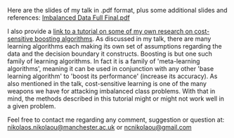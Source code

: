 Here are the slides of my talk in .pdf format, plus some additional slides and references:
[Imbalanced Data Full Final.pdf](https://github.com/as595/4IR-ClassificationWorkshop/files/1498719/Imbalanced.Data.Full.Final.pdf)

I also provide a [link to a tutorial on some of my own research on cost-sensitive boosting algorithms](https://github.com/nnikolaou/Cost-sensitive-Boosting-Tutorial). As discussed in my talk, there are many learning algorithms each making its own set of assumptions regarding the data and the decision boundary it constructs. Boosting is but one such family of learning algorithms.  In fact it is a family of 'meta-learning algorithms', meaning it can be used in conjunction with any other 'base learning algorithm' to 'boost its performance' (increase its accuracy). As also mentioned in the talk, cost-sensitive learning is one of the many weapons we have for attacking imbalanced class problems. With that in mind, the methods described in this tutorial might or might not work well in a given problem.

Feel free to contact me regarding any comment, suggestion or question at:
nikolaos.nikolaou@manchester.ac.uk or ncnikolaou@gmail.com
